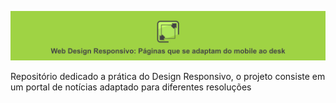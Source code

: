 ![Blueprint Versão Desktop](https://raw.githubusercontent.com/RobsonVinicius/web-design-responsivo/master/thumbnail.png)


 Repositório dedicado a prática do Design Responsivo, o projeto consiste em um portal de notícias adaptado para diferentes resoluções

